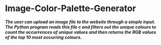 # Image-Color-Palette-Generator
_**The user can upload an image file to the website through a simple input. The Python program reads this file c and  filters out the unique colours to count the occurrences of unique values and then returns the RGB values of the top 10 most occurring colours.**_
